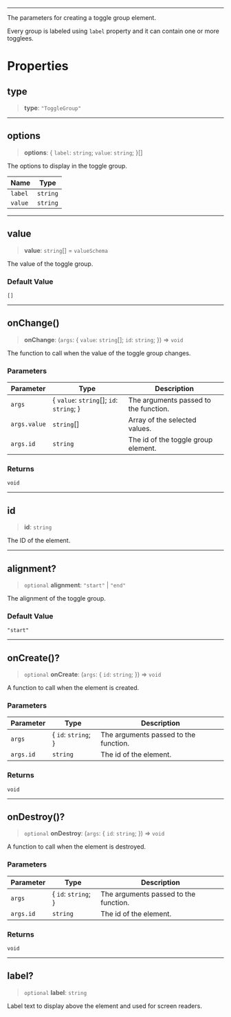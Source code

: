 ***

The parameters for creating a toggle group element.

Every group is labeled using `label` property and it can contain one or more togglees.

# Properties

## type

> **type**: `"ToggleGroup"`

***

## options

> **options**: \{ `label`: `string`; `value`: `string`; }\[]

The options to display in the toggle group.

| Name    | Type     |
| ------- | -------- |
| `label` | `string` |
| `value` | `string` |

***

## value

> **value**: `string`\[] = `valueSchema`

The value of the toggle group.

### Default Value

`[]`

***

## onChange()

> **onChange**: (`args`: \{ `value`: `string`\[]; `id`: `string`; }) => `void`

The function to call when the value of the toggle group changes.

### Parameters

| Parameter    | Type                                       | Description                           |
| ------------ | ------------------------------------------ | ------------------------------------- |
| `args`       | \{ `value`: `string`\[]; `id`: `string`; } | The arguments passed to the function. |
| `args.value` | `string`\[]                                | Array of the selected values.         |
| `args.id`    | `string`                                   | The id of the toggle group element.   |

### Returns

`void`

***

## id

> **id**: `string`

The ID of the element.

***

## alignment?

> `optional` **alignment**: `"start"` | `"end"`

The alignment of the toggle group.

### Default Value

`"start"`

***

## onCreate()?

> `optional` **onCreate**: (`args`: \{ `id`: `string`; }) => `void`

A function to call when the element is created.

### Parameters

| Parameter | Type                 | Description                           |
| --------- | -------------------- | ------------------------------------- |
| `args`    | \{ `id`: `string`; } | The arguments passed to the function. |
| `args.id` | `string`             | The id of the element.                |

### Returns

`void`

***

## onDestroy()?

> `optional` **onDestroy**: (`args`: \{ `id`: `string`; }) => `void`

A function to call when the element is destroyed.

### Parameters

| Parameter | Type                 | Description                           |
| --------- | -------------------- | ------------------------------------- |
| `args`    | \{ `id`: `string`; } | The arguments passed to the function. |
| `args.id` | `string`             | The id of the element.                |

### Returns

`void`

***

## label?

> `optional` **label**: `string`

Label text to display above the element and used for screen readers.
